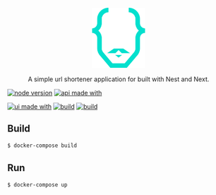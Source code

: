 <p align="center">
  <a href="https://github.com/svenkang/hobbitlink" target="blank"><img src="https://github.com/svenkang/hobbitlink/blob/main/ui/public/images/logo.svg" width="120" alt="Hobbitlink Logo" /></a>
</p>
<p align="center">A simple url shortener application for built with Nest and Next.</p>

<a href="https://github.com/svenkang/hobbitlink/blob/main/server/.nvmrc" target="_blank"><img src="https://img.shields.io/badge/node-v16.17.0-blue" alt="node version" /></a>
<a href="https://docs.nestjs.com/" target="_blank"><img src="https://img.shields.io/badge/made%20with-nestjs-blue" alt="api made with" /></a>

[![ui made with](https://img.shields.io/badge/made%20with-nextjs-blue)](https://nextjs.org/docs/getting-started/) 
[![build](https://github.com/svenkang/hobbitlink/actions/workflows/api-workflow.yml/badge.svg)](https://github.com/svenkang/hobbitlink/actions/workflows/api-workflow.yml)
[![build](https://github.com/svenkang/hobbitlink/actions/workflows/ui-workflow.yml/badge.svg)](https://github.com/svenkang/hobbitlink/actions/workflows/ui-workflow.yml)

## Build
```bash
$ docker-compose build
```

## Run
```bash
$ docker-compose up
```
